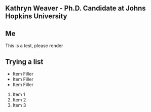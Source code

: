 ## Kathryn Weaver - Ph.D. Candidate at Johns Hopkins University

## Me

This is a test, please render

## Trying a list
* Item Filler
* Item Filler
* Item Filler

1. Item 1
2. Item 2
3. Item 3
